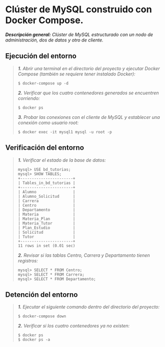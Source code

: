 # Clúster de MySQL construido con Docker Compose.

_**Descripción general:**
Clúster de MySQL estructurado con un nodo de administración, dos de datos y otro de cliente._

## Ejecución del entorno
>_**1.** Abrir una terminal en el directorio del proyecto y ejecutar Docker Compose (también se requiere tener instalado Docker):_
>```
>$ docker-compose up -d
>```
>
>_**2.** Verificar que los cuatro contenedores generados se encuentren corriendo:_
>```
>$ docker ps
>```
>
>_**3.** Probar las conexiones con el cliente de MySQL y establecer una conexión como usuario root:_
>```
>$ docker exec -it mysql1 mysql -u root -p
>```

## Verificación del entorno
>_**1.** Verificar el estado de la base de datos:_
>```
>mysql> USE bd_tutorias;
>mysql> SHOW TABLES;
>+-----------------------+
>| Tables_in_bd_tutorias |
>+-----------------------+
>| Alumno                |
>| Alumno_Solicitud      |
>| Carrera               |
>| Centro                |
>| Departamento          |
>| Materia               |
>| Materia_Plan          |
>| Materia_Tutor         |
>| Plan_Estudio          |
>| Solicitud             |
>| Tutor                 |
>+-----------------------+
>11 rows in set (0.01 sec)
>```
>
>_**2.** Revisar si las tablas Centro, Carrera y Departamento tienen registros:_
>```
>mysql> SELECT * FROM Centro;
>mysql> SELECT * FROM Carrera;
>mysql> SELECT * FROM Departamento;
>```

## Detención del entorno
>_**1.** Ejecutar el siguiente comando dentro del directorio del proyecto:_
>```
>$ docker-compose down
>```
>
>_**2.** Verificar si los cuatro contenedores ya no existen:_
>```
>$ docker ps
>$ docker ps -a
>```
